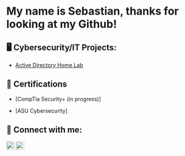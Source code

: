<h1>My name is Sebastian, thanks for looking at my Github!</h1>


<h2>🖥️ Cybersecurity/IT Projects:</h2>

  - [Active Directory Home Lab](https://github.com/cySeb/ActiveDirectoryLab)

<h2>📄 Certifications</h2>

- [CompTia Security+ (in progress)] 

- [ASU Cybersecurity]



<h2> 🤳 Connect with me:</h2>

[<img align="left" alt="| YouTube" width="22px" src="https://cdn.jsdelivr.net/npm/simple-icons@v3/icons/youtube.svg" />][youtube]
[<img align="left" alt="| LinkedIn" width="22px" src="https://cdn.jsdelivr.net/npm/simple-icons@v3/icons/linkedin.svg" />][linkedin]

[youtube]: https://www.youtube.com/@cySeb9/
[linkedin]: https://www.linkedin.com/in/sebastian-soto9999/

